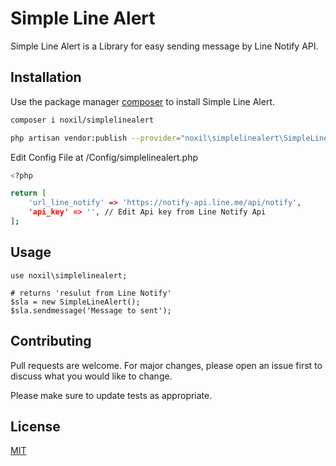 # Simple Line Alert

Simple Line Alert is a Library for easy sending message by Line Notify API.

## Installation 

Use the package manager [composer](https://getcomposer.org/) to install Simple Line Alert.

```bash
composer i noxil/simplelinealert

php artisan vendor:publish --provider="noxil\simplelinealert\SimpleLineAlertServiceProvider" --tag="config"
```

Edit Config File at /Config/simplelinealert.php 
```bash
<?php 

return [
    'url_line_notify' => 'https://notify-api.line.me/api/notify',
    'api_key' => '', // Edit Api key from Line Notify Api
];
```

## Usage

```Laravel
use noxil\simplelinealert;

# returns 'resulut from Line Notify'
$sla = new SimpleLineAlert();
$sla.sendmessage('Message to sent');

```

## Contributing
Pull requests are welcome. For major changes, please open an issue first to discuss what you would like to change.

Please make sure to update tests as appropriate.

## License
[MIT](https://choosealicense.com/licenses/mit/)
